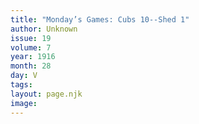 ```yaml
---
title: "Monday’s Games: Cubs 10--Shed 1"
author: Unknown
issue: 19
volume: 7
year: 1916
month: 28
day: V
tags:
layout: page.njk
image:
---
```


